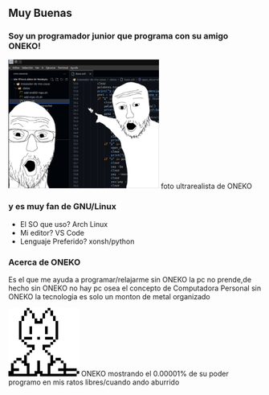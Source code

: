 ## Muy Buenas 
### Soy un programador junior que programa con su amigo ONEKO!
<img src="https://github.com/Tom5521/Tom5521/blob/0aa241b8a262fe2fad55bcf882d3817fb63549a7/G%20A%20T%20O.png" alt="JuveR" width="300px"> foto ultrarealista de ONEKO

### y es muy fan de GNU/Linux
- El SO que uso?
Arch Linux
- Mi editor?
VS Code
- Lenguaje Preferido?
xonsh/python
### Acerca de ONEKO
Es el que me ayuda a programar/relajarme
sin ONEKO la pc no prende,de hecho sin ONEKO no hay pc osea el concepto de Computadora Personal
sin ONEKO la tecnologia es solo un monton de metal organizado

<img src="https://github.com/Tom5521/Tom5521/blob/f3640e2216a493074bfb8436777524e719a5d3ec/oneko.png" alt="JuveR" width="141px">
ONEKO mostrando el 0.00001% de su poder
programo en mis ratos libres/cuando ando aburrido


